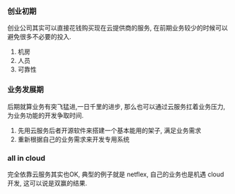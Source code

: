 ### 创业初期
创业公司其实可以直接花钱购买现在云提供商的服务, 在前期业务较少的时候可以避免很多不必要的投入.
1. 机房
2. 人员
3. 可靠性

### 业务发展期
后期就算业务有突飞猛进,一日千里的进步, 那么也可以通过云服务扛着业务压力, 为业务功能的开发争取时间.
1. 先用云服务后者开源软件来搭建一个基本能用的架子, 满足业务需求
2. 重新根据自己的业务需求来开发专用系统

### all in cloud
完全依靠云服务其实也OK, 典型的例子就是 netflex, 自己的业务也是机遇 cloud 开发, 这可以说是双赢的结果.
